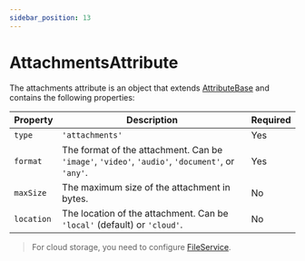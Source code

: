 ```yaml
---
sidebar_position: 13
---
```


# AttachmentsAttribute

The attachments attribute is an object that extends [AttributeBase](/docs/api-reference/attributes/base) and contains the following properties:

| Property | Description | Required |
|---|---|---|
| `type` | `'attachments'` | Yes |
| `format`  | The format of the attachment. Can be `'image'`, `'video'`, `'audio'`, `'document'`, or `'any'`. | Yes |
| `maxSize` | The maximum size of the attachment in bytes. | No |
| `location`| The location of the attachment. Can be `'local'` (default) or `'cloud'`. | No |

> For cloud storage, you need to configure [FileService](/docs/getting-started/configuration/client/file-service).
